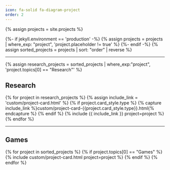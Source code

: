 ```yaml
---
icon: fa-solid fa-diagram-project
order: 2
---
```


{% assign projects = site.projects %}

{%- if jekyll.environment == 'production' -%}
  {% assign projects = projects | where_exp: "project", 'project.placeholder != true' %}
{%- endif -%}
{% assign sorted_projects = projects | sort: "order" | reverse %}

---

{% assign research_projects = sorted_projects | where_exp:"project", 'project.topics[0] == "Research"' %}

## Research

<section class="projects">
{% for project in research_projects %}
  {% assign include_link = 'custom/project-card.html' %}
  {% if project.card_style.type %}
    {% capture include_link %}custom/project-card-{{project.card_style.type}}.html{% endcapture %}
  {% endif %}
  {% include {{ include_link }} project=project %}
{% endfor %}
</section>

---

## Games

<section class="projects">

{% for project in sorted_projects %}
  {% if project.topics[0] == "Games" %}
    {% include custom/project-card.html project=project %}
  {% endif %}
{% endfor %}

</section>
